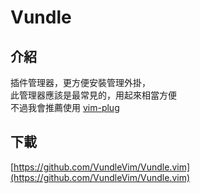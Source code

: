 # Vundle

## 介紹

插件管理器，更方便安裝管理外掛，  
此管理器應該是最常見的，用起來相當方便  
不過我會推薦使用 [vim-plug ](vim-plug.md)

## 下載

[https://github.com/VundleVim/Vundle.vim](https://github.com/VundleVim/Vundle.vim)





